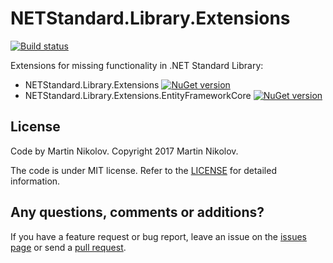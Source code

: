 # NETStandard.Library.Extensions

[![Build status](https://ci.appveyor.com/api/projects/status/n1o7bifq8e569i7n?svg=true
)](https://ci.appveyor.com/project/flextry/netstandard-library-extensions)

Extensions for missing functionality in .NET Standard Library:
* NETStandard.Library.Extensions [![NuGet version](https://badge.fury.io/nu/NETStandard.Library.Extensions.svg)](https://badge.fury.io/nu/NETStandard.Library.Extensions)
* NETStandard.Library.Extensions.EntityFrameworkCore [![NuGet version](https://badge.fury.io/nu/NETStandard.Library.Extensions.EntityFrameworkCore.svg)](https://badge.fury.io/nu/NETStandard.Library.Extensions.EntityFrameworkCore)

## License

Code by Martin Nikolov. Copyright 2017 Martin Nikolov.

The code is under MIT license. Refer to the [LICENSE](https://github.com/flextry/NETStandard.Library.Extensions/blob/master/LICENSE) for detailed information.

## Any questions, comments or additions?

If you have a feature request or bug report, leave an issue on the [issues page](https://github.com/flextry/NETStandard.Library.Extensions/issues) or send a [pull request](https://github.com/flextry/NETStandard.Library.Extensions/pulls).
